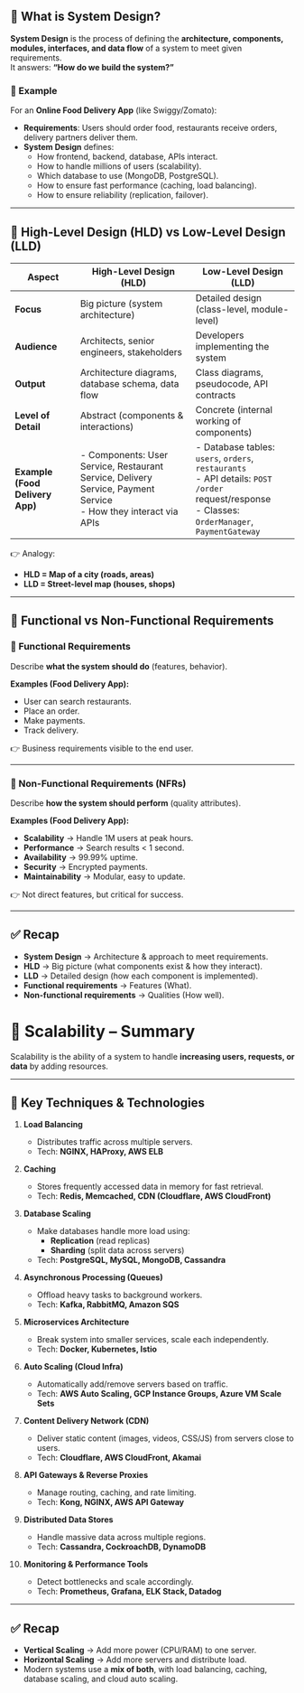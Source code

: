 ## 📌 What is System Design?

**System Design** is the process of defining the **architecture, components, modules, interfaces, and data flow** of a system to meet given requirements.  
It answers: **“How do we build the system?”**

### 🔹 Example
For an **Online Food Delivery App** (like Swiggy/Zomato):  
- **Requirements**: Users should order food, restaurants receive orders, delivery partners deliver them.  
- **System Design** defines:  
  - How frontend, backend, database, APIs interact.  
  - How to handle millions of users (scalability).  
  - Which database to use (MongoDB, PostgreSQL).  
  - How to ensure fast performance (caching, load balancing).  
  - How to ensure reliability (replication, failover).  

---

## 📌 High-Level Design (HLD) vs Low-Level Design (LLD)

| Aspect | High-Level Design (HLD) | Low-Level Design (LLD) |
|--------|--------------------------|-------------------------|
| **Focus** | Big picture (system architecture) | Detailed design (class-level, module-level) |
| **Audience** | Architects, senior engineers, stakeholders | Developers implementing the system |
| **Output** | Architecture diagrams, database schema, data flow | Class diagrams, pseudocode, API contracts |
| **Level of Detail** | Abstract (components & interactions) | Concrete (internal working of components) |
| **Example (Food Delivery App)** | - Components: User Service, Restaurant Service, Delivery Service, Payment Service <br>- How they interact via APIs | - Database tables: `users`, `orders`, `restaurants` <br>- API details: `POST /order` request/response <br>- Classes: `OrderManager`, `PaymentGateway` |

👉 Analogy:  
- **HLD = Map of a city (roads, areas)**  
- **LLD = Street-level map (houses, shops)**  

---

## 📌 Functional vs Non-Functional Requirements

### 🔹 Functional Requirements  
Describe **what the system should do** (features, behavior).  

**Examples (Food Delivery App):**  
- User can search restaurants.  
- Place an order.  
- Make payments.  
- Track delivery.  

👉 Business requirements visible to the end user.  

---

### 🔹 Non-Functional Requirements (NFRs)  
Describe **how the system should perform** (quality attributes).  

**Examples (Food Delivery App):**  
- **Scalability** → Handle 1M users at peak hours.  
- **Performance** → Search results < 1 second.  
- **Availability** → 99.99% uptime.  
- **Security** → Encrypted payments.  
- **Maintainability** → Modular, easy to update.  

👉 Not direct features, but critical for success.  

---

## ✅ Recap
- **System Design** → Architecture & approach to meet requirements.  
- **HLD** → Big picture (what components exist & how they interact).  
- **LLD** → Detailed design (how each component is implemented).  
- **Functional requirements** → Features (What).  
- **Non-functional requirements** → Qualities (How well).

# 🚀 Scalability – Summary

Scalability is the ability of a system to handle **increasing users, requests, or data** by adding resources.  

---

## 🔹 Key Techniques & Technologies

1. **Load Balancing**  
   - Distributes traffic across multiple servers.  
   - Tech: **NGINX, HAProxy, AWS ELB**  

2. **Caching**  
   - Stores frequently accessed data in memory for fast retrieval.  
   - Tech: **Redis, Memcached, CDN (Cloudflare, AWS CloudFront)**  

3. **Database Scaling**  
   - Make databases handle more load using:  
     - **Replication** (read replicas)  
     - **Sharding** (split data across servers)  
   - Tech: **PostgreSQL, MySQL, MongoDB, Cassandra**  

4. **Asynchronous Processing (Queues)**  
   - Offload heavy tasks to background workers.  
   - Tech: **Kafka, RabbitMQ, Amazon SQS**  

5. **Microservices Architecture**  
   - Break system into smaller services, scale each independently.  
   - Tech: **Docker, Kubernetes, Istio**  

6. **Auto Scaling (Cloud Infra)**  
   - Automatically add/remove servers based on traffic.  
   - Tech: **AWS Auto Scaling, GCP Instance Groups, Azure VM Scale Sets**  

7. **Content Delivery Network (CDN)**  
   - Deliver static content (images, videos, CSS/JS) from servers close to users.  
   - Tech: **Cloudflare, AWS CloudFront, Akamai**  

8. **API Gateways & Reverse Proxies**  
   - Manage routing, caching, and rate limiting.  
   - Tech: **Kong, NGINX, AWS API Gateway**  

9. **Distributed Data Stores**  
   - Handle massive data across multiple regions.  
   - Tech: **Cassandra, CockroachDB, DynamoDB**  

10. **Monitoring & Performance Tools**  
    - Detect bottlenecks and scale accordingly.  
    - Tech: **Prometheus, Grafana, ELK Stack, Datadog**  

---

## ✅ Recap
- **Vertical Scaling** → Add more power (CPU/RAM) to one server.  
- **Horizontal Scaling** → Add more servers and distribute load.  
- Modern systems use a **mix of both**, with load balancing, caching, database scaling, and cloud auto scaling.  

